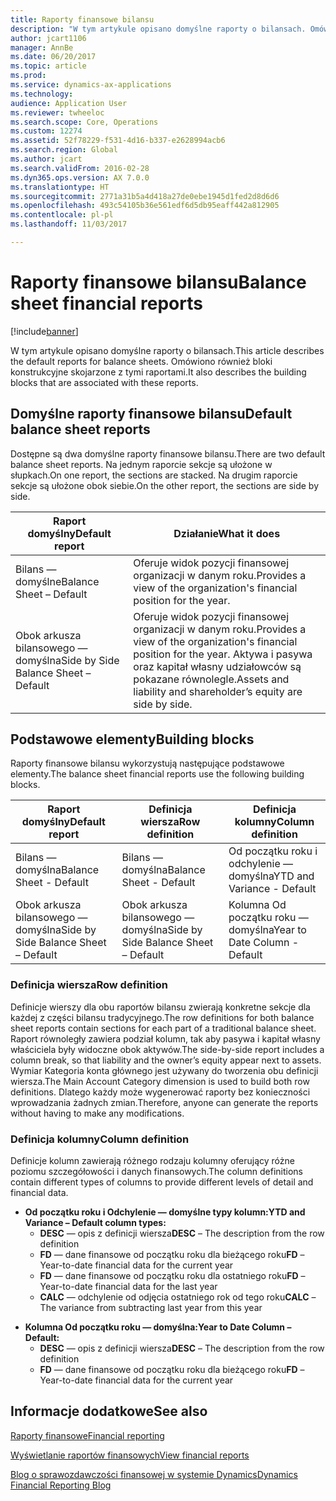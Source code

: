 ```yaml
---
title: Raporty finansowe bilansu
description: "W tym artykule opisano domyślne raporty o bilansach. Omówiono również bloki konstrukcyjne skojarzone z tymi raportami."
author: jcart1106
manager: AnnBe
ms.date: 06/20/2017
ms.topic: article
ms.prod: 
ms.service: dynamics-ax-applications
ms.technology: 
audience: Application User
ms.reviewer: twheeloc
ms.search.scope: Core, Operations
ms.custom: 12274
ms.assetid: 52f78229-f531-4d16-b337-e2628994acb6
ms.search.region: Global
ms.author: jcart
ms.search.validFrom: 2016-02-28
ms.dyn365.ops.version: AX 7.0.0
ms.translationtype: HT
ms.sourcegitcommit: 2771a31b5a4d418a27de0ebe1945d1fed2d8d6d6
ms.openlocfilehash: 493c54105b36e561edf6d5db95eaff442a812905
ms.contentlocale: pl-pl
ms.lasthandoff: 11/03/2017

---
```


# <a name="balance-sheet-financial-reports"></a><span data-ttu-id="aef39-104">Raporty finansowe bilansu</span><span class="sxs-lookup"><span data-stu-id="aef39-104">Balance sheet financial reports</span></span>

[!include[banner](../includes/banner.md)]


<span data-ttu-id="aef39-105">W tym artykule opisano domyślne raporty o bilansach.</span><span class="sxs-lookup"><span data-stu-id="aef39-105">This article describes the default reports for balance sheets.</span></span> <span data-ttu-id="aef39-106">Omówiono również bloki konstrukcyjne skojarzone z tymi raportami.</span><span class="sxs-lookup"><span data-stu-id="aef39-106">It also describes the building blocks that are associated with these reports.</span></span> 

<a name="default-balance-sheet-reports"></a><span data-ttu-id="aef39-107">Domyślne raporty finansowe bilansu</span><span class="sxs-lookup"><span data-stu-id="aef39-107">Default balance sheet reports</span></span>
-----------------------------

<span data-ttu-id="aef39-108">Dostępne są dwa domyślne raporty finansowe bilansu.</span><span class="sxs-lookup"><span data-stu-id="aef39-108">There are two default balance sheet reports.</span></span> <span data-ttu-id="aef39-109">Na jednym raporcie sekcje są ułożone w słupkach.</span><span class="sxs-lookup"><span data-stu-id="aef39-109">On one report, the sections are stacked.</span></span> <span data-ttu-id="aef39-110">Na drugim raporcie sekcje są ułożone obok siebie.</span><span class="sxs-lookup"><span data-stu-id="aef39-110">On the other report, the sections are side by side.</span></span>

| <span data-ttu-id="aef39-111">Raport domyślny</span><span class="sxs-lookup"><span data-stu-id="aef39-111">Default report</span></span>                       | <span data-ttu-id="aef39-112">Działanie</span><span class="sxs-lookup"><span data-stu-id="aef39-112">What it does</span></span>                                                                                                                           |
|--------------------------------------|----------------------------------------------------------------------------------------------------------------------------------------|
| <span data-ttu-id="aef39-113">Bilans — domyślne</span><span class="sxs-lookup"><span data-stu-id="aef39-113">Balance Sheet – Default</span></span>              | <span data-ttu-id="aef39-114">Oferuje widok pozycji finansowej organizacji w danym roku.</span><span class="sxs-lookup"><span data-stu-id="aef39-114">Provides a view of the organization's financial position for the year.</span></span>                                                                 |
| <span data-ttu-id="aef39-115">Obok arkusza bilansowego — domyślna</span><span class="sxs-lookup"><span data-stu-id="aef39-115">Side by Side Balance Sheet – Default</span></span> | <span data-ttu-id="aef39-116">Oferuje widok pozycji finansowej organizacji w danym roku.</span><span class="sxs-lookup"><span data-stu-id="aef39-116">Provides a view of the organization's financial position for the year.</span></span> <span data-ttu-id="aef39-117">Aktywa i pasywa oraz kapitał własny udziałowców są pokazane równolegle.</span><span class="sxs-lookup"><span data-stu-id="aef39-117">Assets and liability and shareholder’s equity are side by side.</span></span> |

## <a name="building-blocks"></a><span data-ttu-id="aef39-118">Podstawowe elementy</span><span class="sxs-lookup"><span data-stu-id="aef39-118">Building blocks</span></span>
<span data-ttu-id="aef39-119">Raporty finansowe bilansu wykorzystują następujące podstawowe elementy.</span><span class="sxs-lookup"><span data-stu-id="aef39-119">The balance sheet financial reports use the following building blocks.</span></span>

| <span data-ttu-id="aef39-120">Raport domyślny</span><span class="sxs-lookup"><span data-stu-id="aef39-120">Default report</span></span>                       | <span data-ttu-id="aef39-121">Definicja wiersza</span><span class="sxs-lookup"><span data-stu-id="aef39-121">Row definition</span></span>                       | <span data-ttu-id="aef39-122">Definicja kolumny</span><span class="sxs-lookup"><span data-stu-id="aef39-122">Column definition</span></span>             |
|--------------------------------------|--------------------------------------|-------------------------------|
| <span data-ttu-id="aef39-123">Bilans — domyślna</span><span class="sxs-lookup"><span data-stu-id="aef39-123">Balance Sheet - Default</span></span>              | <span data-ttu-id="aef39-124">Bilans — domyślna</span><span class="sxs-lookup"><span data-stu-id="aef39-124">Balance Sheet - Default</span></span>              | <span data-ttu-id="aef39-125">Od początku roku i odchylenie — domyślna</span><span class="sxs-lookup"><span data-stu-id="aef39-125">YTD and Variance - Default</span></span>    |
| <span data-ttu-id="aef39-126">Obok arkusza bilansowego — domyślna</span><span class="sxs-lookup"><span data-stu-id="aef39-126">Side by Side Balance Sheet – Default</span></span> | <span data-ttu-id="aef39-127">Obok arkusza bilansowego — domyślna</span><span class="sxs-lookup"><span data-stu-id="aef39-127">Side by Side Balance Sheet – Default</span></span> | <span data-ttu-id="aef39-128">Kolumna Od początku roku — domyślna</span><span class="sxs-lookup"><span data-stu-id="aef39-128">Year to Date Column - Default</span></span> |

### <a name="row-definition"></a><span data-ttu-id="aef39-129">Definicja wiersza</span><span class="sxs-lookup"><span data-stu-id="aef39-129">Row definition</span></span>

<span data-ttu-id="aef39-130">Definicje wierszy dla obu raportów bilansu zwierają konkretne sekcje dla każdej z części bilansu tradycyjnego.</span><span class="sxs-lookup"><span data-stu-id="aef39-130">The row definitions for both balance sheet reports contain sections for each part of a traditional balance sheet.</span></span> <span data-ttu-id="aef39-131">Raport równoległy zawiera podział kolumn, tak aby pasywa i kapitał własny właściciela były widoczne obok aktywów.</span><span class="sxs-lookup"><span data-stu-id="aef39-131">The side-by-side report includes a column break, so that liability and the owner’s equity appear next to assets.</span></span> <span data-ttu-id="aef39-132">Wymiar Kategoria konta głównego jest używany do tworzenia obu definicji wiersza.</span><span class="sxs-lookup"><span data-stu-id="aef39-132">The Main Account Category dimension is used to build both row definitions.</span></span> <span data-ttu-id="aef39-133">Dlatego każdy może wygenerować raporty bez konieczności wprowadzania żadnych zmian.</span><span class="sxs-lookup"><span data-stu-id="aef39-133">Therefore, anyone can generate the reports without having to make any modifications.</span></span>

### <a name="column-definition"></a><span data-ttu-id="aef39-134">Definicja kolumny</span><span class="sxs-lookup"><span data-stu-id="aef39-134">Column definition</span></span>

<span data-ttu-id="aef39-135">Definicje kolumn zawierają różnego rodzaju kolumny oferujący różne poziomu szczegółowości i danych finansowych.</span><span class="sxs-lookup"><span data-stu-id="aef39-135">The column definitions contain different types of columns to provide different levels of detail and financial data.</span></span>

-   <span data-ttu-id="aef39-136">**Od początku roku i Odchylenie — domyślne typy kolumn:**</span><span class="sxs-lookup"><span data-stu-id="aef39-136">**YTD and Variance – Default column types:**</span></span>
    -   <span data-ttu-id="aef39-137">**DESC** — opis z definicji wiersza</span><span class="sxs-lookup"><span data-stu-id="aef39-137">**DESC** – The description from the row definition</span></span>
    -   <span data-ttu-id="aef39-138">**FD** — dane finansowe od początku roku dla bieżącego roku</span><span class="sxs-lookup"><span data-stu-id="aef39-138">**FD** – Year-to-date financial data for the current year</span></span>
    -   <span data-ttu-id="aef39-139">**FD** — dane finansowe od początku roku dla ostatniego roku</span><span class="sxs-lookup"><span data-stu-id="aef39-139">**FD** – Year-to-date financial data for the last year</span></span>
    -   <span data-ttu-id="aef39-140">**CALC** — odchylenie od odjęcia ostatniego rok od tego roku</span><span class="sxs-lookup"><span data-stu-id="aef39-140">**CALC** – The variance from subtracting last year from this year</span></span>

<!-- -->

-   <span data-ttu-id="aef39-141">**Kolumna Od początku roku — domyślna:**</span><span class="sxs-lookup"><span data-stu-id="aef39-141">**Year to Date Column – Default:**</span></span>
    -   <span data-ttu-id="aef39-142">**DESC** — opis z definicji wiersza</span><span class="sxs-lookup"><span data-stu-id="aef39-142">**DESC** – The description from the row definition</span></span>
    -   <span data-ttu-id="aef39-143">**FD** — dane finansowe od początku roku dla bieżącego roku</span><span class="sxs-lookup"><span data-stu-id="aef39-143">**FD** – Year-to-date financial data for the current year</span></span>

 

<a name="see-also"></a><span data-ttu-id="aef39-144">Informacje dodatkowe</span><span class="sxs-lookup"><span data-stu-id="aef39-144">See also</span></span>
--------

[<span data-ttu-id="aef39-145">Raporty finansowe</span><span class="sxs-lookup"><span data-stu-id="aef39-145">Financial reporting</span></span>](financial-reporting-getting-started.md)

[<span data-ttu-id="aef39-146">Wyświetlanie raportów finansowych</span><span class="sxs-lookup"><span data-stu-id="aef39-146">View financial reports</span></span>](view-financial-reports.md)

[<span data-ttu-id="aef39-147">Blog o sprawozdawczości finansowej w systemie Dynamics</span><span class="sxs-lookup"><span data-stu-id="aef39-147">Dynamics Financial Reporting Blog</span></span>](http://blogs.msdn.com/b/dynamics_financial_reporting/)




